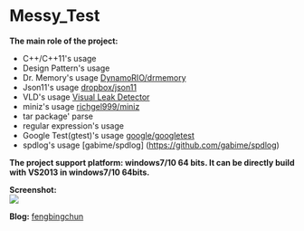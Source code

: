 # Messy_Test
**The main role of the project:**
- C++/C++11's usage
- Design Pattern's usage
- Dr. Memory's usage [DynamoRIO/drmemory](https://github.com/DynamoRIO/drmemory)
- Json11's usage [dropbox/json11](https://github.com/dropbox/json11)
- VLD's usage [Visual Leak Detector](http://vld.codeplex.com/releases)
- miniz's usage [richgel999/miniz](https://github.com/richgel999/miniz)
- tar package' parse
- regular expression's usage
- Google Test(gtest)'s usage [google/googletest](https://github.com/google/googletest)
- spdlog's usage [gabime/spdlog] (https://github.com/gabime/spdlog)

**The project support platform: windows7/10 64 bits. It can be directly build with VS2013 in windows7/10 64bits.**

**Screenshot:**  
![](https://github.com/fengbingchun/Messy_Test/blob/master/prj/x86_x64_vc12/Screenshot.png)

**Blog:** [fengbingchun](http://blog.csdn.net/fengbingchun/article/category/725584)
